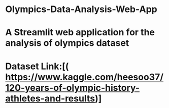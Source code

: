 # Olympics-Data-Analysis-Web-App

# A Streamlit web application for the analysis of olympics dataset
# Dataset Link:[( https://www.kaggle.com/heesoo37/120-years-of-olympic-history-athletes-and-results)]
